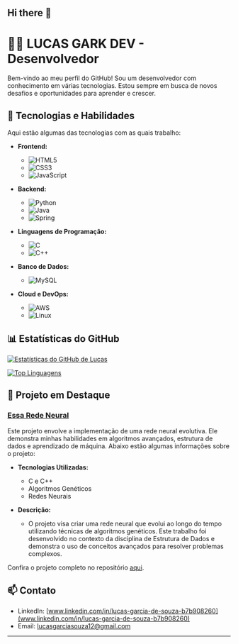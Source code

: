 ## Hi there 👋
# 👨‍💻 LUCAS GARK DEV - Desenvolvedor 

Bem-vindo ao meu perfil do GitHub! Sou um desenvolvedor com conhecimento em várias tecnologias. Estou sempre em busca de novos desafios e oportunidades para aprender e crescer.

## 🚀 Tecnologias e Habilidades

Aqui estão algumas das tecnologias com as quais trabalho:

- **Frontend:**
  - ![HTML5](https://img.shields.io/badge/HTML5-E34F26?style=for-the-badge&logo=html5&logoColor=white)
  - ![CSS3](https://img.shields.io/badge/CSS3-1572B6?style=for-the-badge&logo=css3&logoColor=white)
  - ![JavaScript](https://img.shields.io/badge/JavaScript-F7DF1E?style=for-the-badge&logo=javascript&logoColor=black)

- **Backend:**
  - ![Python](https://img.shields.io/badge/Python-3776AB?style=for-the-badge&logo=python&logoColor=white)
  - ![Java](https://img.shields.io/badge/Java-007396?style=for-the-badge&logo=java&logoColor=white)
  - ![Spring](https://img.shields.io/badge/Spring-6DB33F?style=for-the-badge&logo=spring&logoColor=white)

- **Linguagens de Programação:**
  - ![C](https://img.shields.io/badge/C-A8B9CC?style=for-the-badge&logo=c&logoColor=white)
  - ![C++](https://img.shields.io/badge/C++-00599C?style=for-the-badge&logo=c%2B%2B&logoColor=white)

- **Banco de Dados:**
  - ![MySQL](https://img.shields.io/badge/MySQL-4479A1?style=for-the-badge&logo=mysql&logoColor=white)

- **Cloud e DevOps:**
  - ![AWS](https://img.shields.io/badge/AWS-232F3E?style=for-the-badge&logo=amazon-aws&logoColor=white)
  - ![Linux](https://img.shields.io/badge/Linux-FCC624?style=for-the-badge&logo=linux&logoColor=black)

## 📊 Estatísticas do GitHub

[![Estatísticas do GitHub de Lucas](https://github-readme-stats.vercel.app/api?username=LucasGarkDev&show_icons=true&theme=radical)](https://github.com/anuraghazra/github-readme-stats)

[![Top Linguagens](https://github-readme-stats.vercel.app/api/top-langs/?username=LucasGarkDev&layout=compact&theme=radical)](https://github.com/anuraghazra/github-readme-stats)

## 🌟 Projeto em Destaque

### [Essa Rede Neural](https://github.com/LUISDASARTIMANHAS/IFES-SISTEMAS-DE-INFORMACAO/tree/PROG/ESTRUTURA%20DE%20DADOS/LISTA%20ALINHADA/TrabalhoDeRNAEvolutiva)

Este projeto envolve a implementação de uma rede neural evolutiva. Ele demonstra minhas habilidades em algoritmos avançados, estrutura de dados e aprendizado de máquina. Abaixo estão algumas informações sobre o projeto:

- **Tecnologias Utilizadas:**
  - C e C++
  - Algoritmos Genéticos
  - Redes Neurais

- **Descrição:**
  - O projeto visa criar uma rede neural que evolui ao longo do tempo utilizando técnicas de algoritmos genéticos. Este trabalho foi desenvolvido no contexto da disciplina de Estrutura de Dados e demonstra o uso de conceitos avançados para resolver problemas complexos.

Confira o projeto completo no repositório [aqui](https://github.com/LUISDASARTIMANHAS/IFES-SISTEMAS-DE-INFORMACAO/tree/PROG/ESTRUTURA%20DE%20DADOS/LISTA%20ALINHADA/TrabalhoDeRNAEvolutiva).

## 📫 Contato

- LinkedIn: [www.linkedin.com/in/lucas-garcia-de-souza-b7b908260](www.linkedin.com/in/lucas-garcia-de-souza-b7b908260)
- Email: [lucasgarciasouza12@gmail.com](lucasgarciasouza12@gmail.com)

---

<p align="center">
  <img src="https://komarev.com/ghpvc/?username=LucasGarkDev&style=flat-square&color=blue" alt=""/>
</p>

